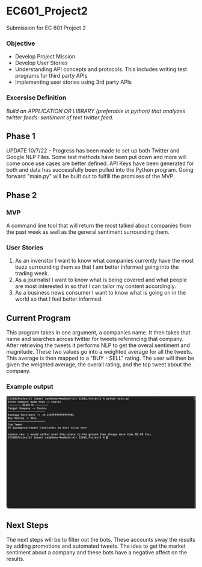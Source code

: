 # EC601_Project2

Submission for EC 601 Project 2

### Objective
 - Develop Project Mission
 - Develop User Stories
 - Understanding API concepts and protocols.  This includes writing test programs for third party APIs
 - Implementing user stories using 3rd party APIs

### Excersise Definition
*Build an APPLICATION OR LIBRARY (preferable in python) that analyzes twitter feeds:  sentiment of text twitter feed.*

## Phase 1
UPDATE 10/7/22 - Progress has been made to set up both Twitter and Google NLP Files. Some test methods have been put down and more will come once use cases are better defined. API Keys have been generated for both and data has successfully been pulled into the Python program. Going forward "main.py" will be built out to fulfill the promises of the MVP.

## Phase 2
### MVP
A command line tool that will return the most talked about companies from the past week as well as the general sentiment surrounding them.

### User Stories
1. As an invenstor I want to know what companies currently have the most buzz surrounding them so that I am better informed going into the trading week.
2. As a journalist I want to know what is being covered and what people are most interested in so that I can tailor my content accordingly.
3. As a business news consumer I want to know what is going on in the world so that I feel better informed.


## Current Program
This program takes in one argument, a companies name. It then takes that name and searches across twitter for tweets referencing that company. After retrieving the tweets it performs NLP to get the overal sentiment and magnitude. These two values go into a weighted average for all the tweets. This average is then mapped to a "BUY - SELL" rating. The user will then be given the weighted average, the overall rating, and the top tweet about the company.

### Example output
![output](Screen%20Shot%202022-10-16%20at%204.42.21%20PM.png)


## Next Steps
The next steps will be to filter out the bots. These accounts sway the results by adding promotions and automated tweets. The idea to get the market sentiment about a company and these bots have a negative affect on the results.